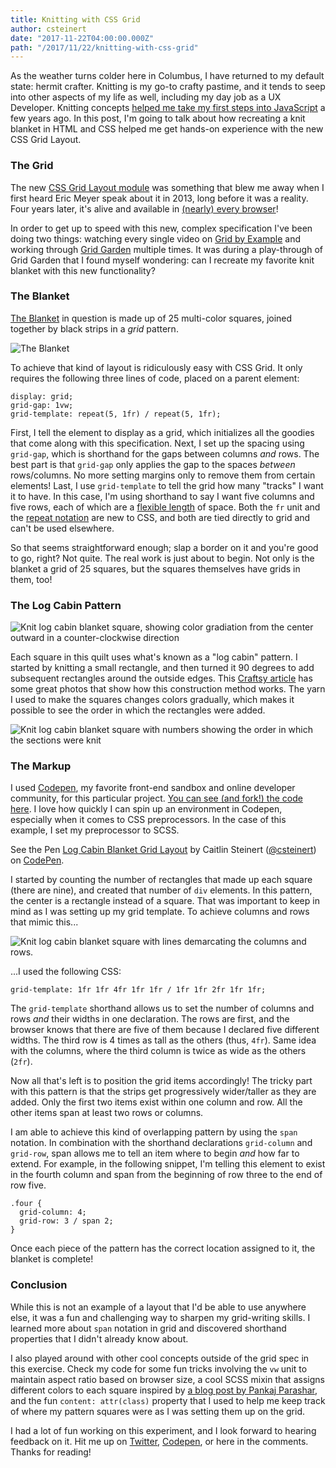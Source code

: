 ```yaml
---
title: Knitting with CSS Grid
author: csteinert
date: "2017-11-22T04:00:00.000Z"
path: "/2017/11/22/knitting-with-css-grid"
---
```


As the weather turns colder here in Columbus, I have returned to my default
state: hermit crafter. Knitting is my go-to crafty pastime, and it tends to
seep into other aspects of my life as well, including my day job as a UX
Developer. Knitting concepts [helped me take my first steps into JavaScript](https://www.slideshare.net/csteinert1/javasocks) a few years ago. In this post,
I'm going to talk about how recreating a knit blanket in HTML and CSS helped me
get hands-on experience with the new CSS Grid Layout.

### The Grid

The new [CSS Grid Layout module](https://www.w3.org/TR/css3-grid-layout/) was
something that blew me away when I first heard Eric Meyer speak about it in
2013, long before it was a reality.
Four years later, it's alive and available in [(nearly) every browser](https://caniuse.com/#search=grid)!

In order to get up to speed with this new, complex specification I've been doing
two things: watching every single video on [Grid by Example](https://gridbyexample.com/learn/)
and working through [Grid Garden](cssgridgarden.com) multiple times. It was during
a play-through of Grid Garden that I found myself wondering: can I recreate
my favorite knit blanket with this new functionality?

### The Blanket

[The Blanket](https://www.flickr.com/photos/28849428@N03/albums/72157624639465736)
in question is made up of 25 multi-color squares, joined together by black strips
in a _grid_ pattern.

![The Blanket](https://farm8.staticflickr.com/7044/6917298081_2bb22acf16_z.jpg)

To achieve that kind of layout is ridiculously easy with CSS Grid. It only
requires the following three lines of code, placed on a parent element:

```
display: grid;
grid-gap: 1vw;
grid-template: repeat(5, 1fr) / repeat(5, 1fr);
```

First, I tell the element to display as a grid, which initializes all the
goodies that come along with this specification. Next, I set up the spacing
using `grid-gap`, which is shorthand for the gaps between columns _and_ rows.
The best part is that `grid-gap` only applies the gap to the spaces _between_
rows/columns. No more setting margins only to remove them from certain elements!
Last, I use `grid-template` to tell the grid how many "tracks" I want it to
have. In this case, I'm using shorthand to say I want five columns and five
rows, each of which are a [flexible length](https://www.w3.org/TR/css3-grid-layout/#fr-unit)
of space. Both the `fr` unit and the [repeat notation](https://www.w3.org/TR/css3-grid-layout/#funcdef-repeat)
are new to CSS, and both are tied directly to grid and can't be used elsewhere.

So that seems straightforward enough; slap a border on it and you're good to go,
right? Not quite. The real work is just about to begin. Not only is the blanket
a grid of 25 squares, but the squares themselves have grids in them, too!

### The Log Cabin Pattern

![Knit log cabin blanket square, showing color gradiation from the center outward in a counter-clockwise direction](https://farm5.staticflickr.com/4567/38390682882_b6825d3de9_z.jpg)

Each square in this quilt uses what's known as a "log cabin" pattern. I started
by knitting a small rectangle, and then turned it 90 degrees to add
subsequent rectangles around the outside edges. This [Craftsy article](https://www.craftsy.com/blog/2014/06/log-cabin-knitting-tutorial/)
has some great photos that show how this construction method works. The yarn I
used to make the squares changes colors gradually, which makes it possible to
see the order in which the rectangles were added.

![Knit log cabin blanket square with numbers showing the order in which the sections were knit](https://farm5.staticflickr.com/4575/38414998926_d434047620_z.jpg)

### The Markup

I used [Codepen](http://codepen.io), my favorite front-end sandbox and online
developer community, for this particular project. [You can see (and fork!) the
code here](https://codepen.io/csteinert/pen/aVBXjB/). I love how quickly I can
spin up an environment in Codepen, especially when it comes to CSS preprocessors.
In the case of this example, I set my preprocessor to SCSS.

<p data-height="600" data-theme-id="dark" data-slug-hash="aVBXjB" data-default-tab="html,result" data-user="csteinert" data-embed-version="2" data-pen-title="Log Cabin Blanket Grid Layout" class="codepen">See the Pen <a href="https://codepen.io/csteinert/pen/aVBXjB/">Log Cabin Blanket Grid Layout</a> by Caitlin Steinert (<a href="https://codepen.io/csteinert">@csteinert</a>) on <a href="https://codepen.io">CodePen</a>.</p>
<script async src="https://production-assets.codepen.io/assets/embed/ei.js"></script>

I started by counting the number of rectangles that made up each square (there
are nine), and created that number of `div` elements. In this pattern, the
center is a rectangle instead of a square. That was important to keep in mind
as I was setting up my grid template. To achieve columns and rows that mimic
this...

![Knit log cabin blanket square with lines demarcating the columns and rows.](https://farm5.staticflickr.com/4560/38390668612_895a1feeaa_z.jpg)

...I used the following CSS:

```
grid-template: 1fr 1fr 4fr 1fr 1fr / 1fr 1fr 2fr 1fr 1fr;
```

The `grid-template` shorthand allows us to set the number of columns and rows
_and_ their widths in one declaration. The rows are first, and the browser knows
that there are five of them because I declared five different widths. The third
row is 4 times as tall as the others (thus, `4fr`). Same idea with the columns,
where the third column is twice as wide as the others (`2fr`).

Now all that's left is to position the grid items accordingly! The tricky part
with this pattern is that the strips get progressively wider/taller as they are
added. Only the first two items exist within one column and row. All the other
items span at least two rows or columns.

I am able to achieve this kind of overlapping pattern by using the `span`
notation. In combination with the shorthand declarations `grid-column` and
`grid-row`, span allows me to tell an item where to begin _and_ how far to
extend. For example, in the following snippet, I'm telling this element to
exist in the fourth column and span from the beginning of row three to the end
of row five.

```
.four {
  grid-column: 4;
  grid-row: 3 / span 2;
}
```

Once each piece of the pattern has the correct location assigned to it, the
blanket is complete!

### Conclusion

While this is not an example of a layout that I'd be able to use anywhere else,
it was a fun and challenging way to sharpen my grid-writing skills. I learned
more about `span` notation in grid and discovered shorthand properties that I
didn't already know about.

I also played around with other cool concepts
outside of the grid spec in this exercise. Check my code for some fun tricks
involving the `vw` unit to maintain aspect ratio based on browser size, a cool
SCSS mixin that assigns different colors to each square inspired by [a blog
post by Pankaj Parashar](http://pankajparashar.com/posts/random-colors-sass/),
and the fun `content: attr(class)` property that I used to help me keep track
of where my pattern squares were as I was setting them up on the grid.

I had a lot of fun working on this experiment, and I look forward to hearing
feedback on it. Hit me up on [Twitter](http://twitter.com/csteinert),
[Codepen](https://codepen.io/csteinert/), or here in the comments. Thanks for
reading!
